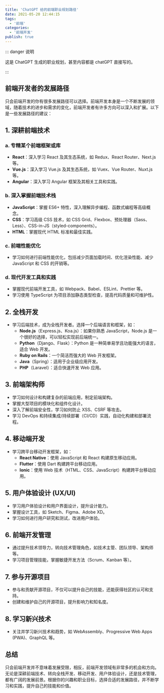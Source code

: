 ```yaml
---
title: 'ChatGPT 给的前端职业规划路径'
date: 2021-05-20 12:44:15
tags:
  - '前端'
categories:
  - '前端开发'
publish: true
---
```


::: danger 说明

这是 ChatGPT 生成的职业规划，甚至内容都是 chatGPT 直接写的。

:::
<!-- more -->

## 前端开发者的发展路径

只会前端开发的你有很多发展路径可以选择。前端开发本身是一个不断发展的领域，随着技术的进步和需求的变化，前端开发者有许多方向可以深入和扩展。以下是一些发展路径的建议：

## 1. 深耕前端技术

### a. 专精某个前端框架或库

- **React**：深入学习 React 及其生态系统，如 Redux、React Router、Next.js 等。
- **Vue.js**：深入学习 Vue.js 及其生态系统，如 Vuex、Vue Router、Nuxt.js 等。
- **Angular**：深入学习 Angular 框架及其相关工具和实践。

### b. 深入掌握前端技术栈

- **JavaScript**：掌握 ES6+ 特性，深入理解异步编程、函数式编程等高级概念。
- **CSS**：学习高级 CSS 技术，如 CSS Grid、Flexbox、预处理器（Sass、Less）、CSS-in-JS（styled-components）。
- **HTML**：掌握现代 HTML 标准和最佳实践。

### c. 前端性能优化

- 学习如何进行前端性能优化，包括减少页面加载时间、优化渲染性能、减少 JavaScript 和 CSS 的开销等。

### d. 现代开发工具和实践

- 掌握现代前端开发工具，如 Webpack、Babel、ESLint、Prettier 等。
- 学习使用 TypeScript 为项目添加静态类型检查，提高代码质量和可维护性。

## 2. 全栈开发

- 学习后端技术，成为全栈开发者。选择一个后端语言和框架，如：
  - **Node.js**（Express.js、Koa.js）：如果你熟悉 JavaScript，Node.js 是一个很好的选择，可以轻松实现前后端统一。
  - **Python**（Django、Flask）：Python 是一种简单易学且功能强大的语言，适合 Web 开发。
  - **Ruby on Rails**：一个简洁而强大的 Web 开发框架。
  - **Java**（Spring）：适用于企业级应用开发。
  - **PHP**（Laravel）：适合快速开发 Web 应用。

## 3. 前端架构师

- 学习如何设计和构建复杂的前端应用，制定前端架构。
- 掌握大型项目的模块化和组件化设计。
- 深入了解前端安全性，学习如何防止 XSS、CSRF 等攻击。
- 学习 DevOps 和持续集成/持续部署（CI/CD）实践，自动化构建和部署流程。

## 4. 移动端开发

- 学习跨平台移动开发框架，如：
  - **React Native**：使用 JavaScript 和 React 构建原生移动应用。
  - **Flutter**：使用 Dart 构建跨平台移动应用。
  - **Ionic**：使用 Web 技术（HTML、CSS、JavaScript）构建跨平台移动应用。

## 5. 用户体验设计 (UX/UI)

- 学习用户体验设计和用户界面设计，提升设计能力。
- 掌握设计工具，如 Sketch、Figma、Adobe XD。
- 学习如何进行用户研究和测试，改进用户体验。

## 6. 前端开发管理

- 通过提升技术领导力，转向技术管理角色，如技术主管、团队领导、架构师等。
- 学习项目管理技能，掌握敏捷开发方法（Scrum、Kanban 等）。

## 7. 参与开源项目

- 参与和贡献开源项目，不仅可以提升自己的技能，还能获得社区的认可和支持。
- 创建和维护自己的开源项目，提升影响力和知名度。

## 8. 学习新兴技术

- 关注并学习新兴技术和趋势，如 WebAssembly、Progressive Web Apps (PWA)、GraphQL 等。

## 总结

只会前端开发并不意味着发展受限，相反，前端开发领域有非常多的机会和方向。无论是深耕前端技术、转向全栈开发、移动开发、用户体验设计，还是技术管理，都有广阔的发展前景。根据你的兴趣和职业目标，选择合适的发展路径，并不断学习和实践，提升自己的技能和价值。
